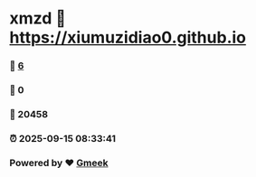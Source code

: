 # xmzd :link: https://xiumuzidiao0.github.io 
### :page_facing_up: [6](https://xiumuzidiao0.github.io/tag.html) 
### :speech_balloon: 0 
### :hibiscus: 20458 
### :alarm_clock: 2025-09-15 08:33:41 
### Powered by :heart: [Gmeek](https://github.com/Meekdai/Gmeek)
